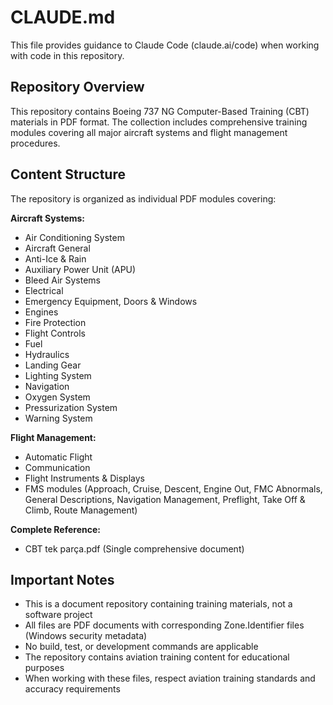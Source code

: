 # CLAUDE.md

This file provides guidance to Claude Code (claude.ai/code) when working with code in this repository.

## Repository Overview

This repository contains Boeing 737 NG Computer-Based Training (CBT) materials in PDF format. The collection includes comprehensive training modules covering all major aircraft systems and flight management procedures.

## Content Structure

The repository is organized as individual PDF modules covering:

**Aircraft Systems:**
- Air Conditioning System
- Aircraft General
- Anti-Ice & Rain
- Auxiliary Power Unit (APU)
- Bleed Air Systems
- Electrical
- Emergency Equipment, Doors & Windows
- Engines
- Fire Protection
- Flight Controls
- Fuel
- Hydraulics
- Landing Gear
- Lighting System
- Navigation
- Oxygen System
- Pressurization System
- Warning System

**Flight Management:**
- Automatic Flight
- Communication
- Flight Instruments & Displays
- FMS modules (Approach, Cruise, Descent, Engine Out, FMC Abnormals, General Descriptions, Navigation Management, Preflight, Take Off & Climb, Route Management)

**Complete Reference:**
- CBT tek parça.pdf (Single comprehensive document)

## Important Notes

- This is a document repository containing training materials, not a software project
- All files are PDF documents with corresponding Zone.Identifier files (Windows security metadata)
- No build, test, or development commands are applicable
- The repository contains aviation training content for educational purposes
- When working with these files, respect aviation training standards and accuracy requirements
